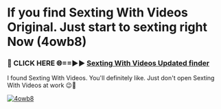 # If you find Sexting With Videos Original. Just start to sexting right Now (4owb8)

<h3>🔴 CLICK HERE 🌐==►► <a href="https://tinyurl.com/mtbk5fxa" rel="nofollow">Sexting With Videos Updated finder</a></h3>

I found Sexting With Videos. You'll definitely like. Just don't open Sexting With Videos at work 😉💬

[![4owb8](https://i.imgur.com/Q8WKrnY.jpeg)](https://tinyurl.com/mtbk5fxa)
